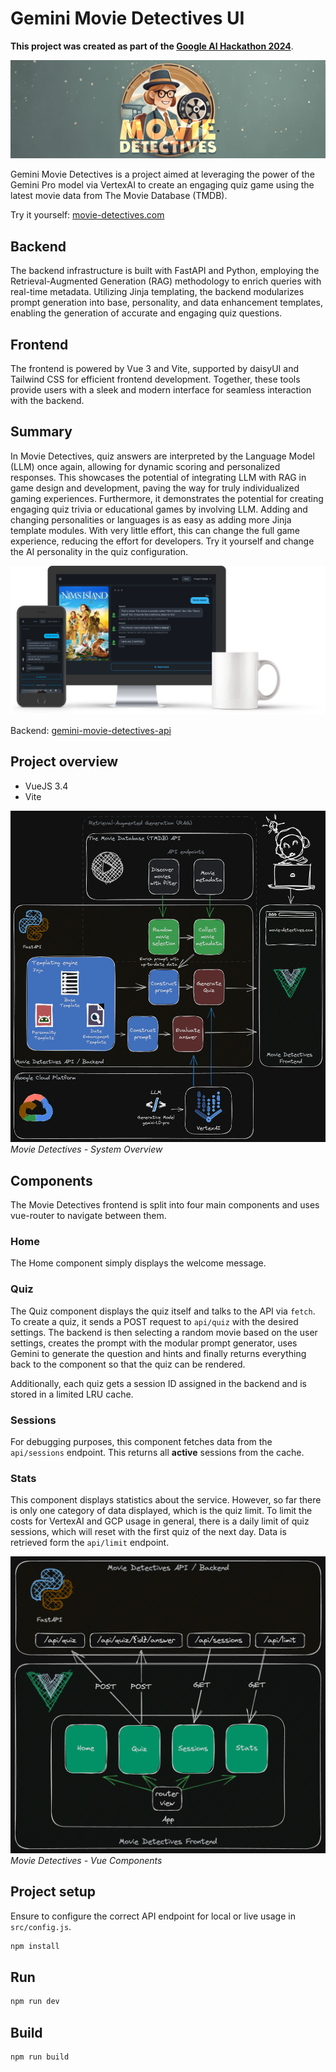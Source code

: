 # Gemini Movie Detectives UI

**This project was created as part of the [Google AI Hackathon 2024](https://googleai.devpost.com/)**.

![logo](doc/logo.png)

Gemini Movie Detectives is a project aimed at leveraging the power of the Gemini Pro model via VertexAI to
create an engaging quiz game using the latest movie data from The Movie Database (TMDB).

Try it yourself: [movie-detectives.com](https://movie-detectives.com/)

## Backend

The backend infrastructure is built with FastAPI and Python, employing the Retrieval-Augmented Generation (RAG)
methodology to enrich queries with real-time metadata. Utilizing Jinja templating, the backend modularizes
prompt generation into base, personality, and data enhancement templates, enabling the generation of accurate
and engaging quiz questions.

## Frontend

The frontend is powered by Vue 3 and Vite, supported by daisyUI and Tailwind CSS for efficient frontend
development. Together, these tools provide users with a sleek and modern interface for seamless interaction
with the backend.

## Summary

In Movie Detectives, quiz answers are interpreted by the Language Model (LLM) once again, allowing for dynamic
scoring and personalized responses. This showcases the potential of integrating LLM with RAG in game design and
development, paving the way for truly individualized gaming experiences. Furthermore, it demonstrates the
potential for creating engaging quiz trivia or educational games by involving LLM. Adding and changing personalities
or languages is as easy as adding more Jinja template modules. With very little effort, this can change the
full game experience, reducing the effort for developers. Try it yourself and change the AI personality
in the quiz configuration.

![demo](doc/mobile-browser-demo.png)

Backend: [gemini-movie-detectives-api](https://github.com/vojay-dev/gemini-movie-detectives-api)

## Project overview

- VueJS 3.4
- Vite

![system overview](doc/system-overview.png)
*Movie Detectives - System Overview*

## Components

The Movie Detectives frontend is split into four main components and uses vue-router to navigate between them.

### Home

The Home component simply displays the welcome message.

### Quiz

The Quiz component displays the quiz itself and talks to the API via `fetch`. To create a quiz, it sends a POST
request to `api/quiz` with the desired settings. The backend is then selecting a random movie based on the user
settings, creates the prompt with the modular prompt generator, uses Gemini to generate the question and hints and
finally returns everything back to the component so that the quiz can be rendered.

Additionally, each quiz gets a session ID assigned in the backend and is stored in a limited LRU cache.

### Sessions

For debugging purposes, this component fetches data from the `api/sessions` endpoint. This returns all **active**
sessions from the cache.

### Stats

This component displays statistics about the service. However, so far there is only one category of data displayed,
which is the quiz limit. To limit the costs for VertexAI and GCP usage in general, there is a daily limit of quiz
sessions, which will reset with the first quiz of the next day. Data is retrieved form the `api/limit` endpoint.

![system overview](doc/frontend-components.png)
*Movie Detectives - Vue Components*

## Project setup

Ensure to configure the correct API endpoint for local or live usage in `src/config.js`.

```sh
npm install
```

## Run

```sh
npm run dev
```

## Build

```sh
npm run build
```
